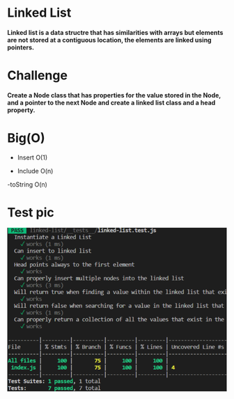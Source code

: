 # Linked List

#### Linked list is a data structre that has similarities with arrays but elements are not stored at a contiguous location, the elements are linked using pointers.

# Challenge

#### Create a Node class that has properties for the value stored in the Node, and a pointer to the next Node and create a linked list class and a head property.

# Big(O)

- Insert O(1)

- Include O(n)

-toString O(n)

# Test pic

![pic](sss.png)
